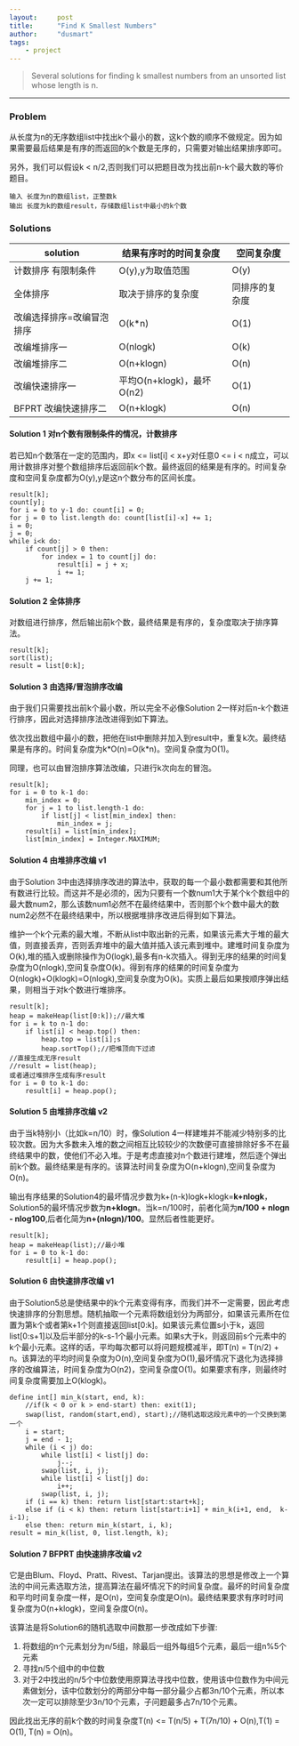 ```yaml
---
layout:     post
title:      "Find K Smallest Numbers"
author:     "dusmart"
tags:
    - project
---
```


> Several solutions for finding k smallest numbers from an unsorted list whose length is n.

<!--more-->

---

### Problem

从长度为n的无序数组list中找出k个最小的数，这k个数的顺序不做规定。因为如果需要最后结果是有序的而返回的k个数是无序的，只需要对输出结果排序即可。

另外，我们可以假设k < n/2,否则我们可以把题目改为找出前n-k个最大数的等价题目。

```
输入 长度为n的数组list，正整数k
输出 长度为k的数组result，存储数组list中最小的k个数
```

### Solutions

solution                | 结果有序时的时间复杂度             | 空间复杂度
----------------------- | ------------------------------- | ---------
计数排序 有限制条件        | O(y),y为取值范围                 | O(y)
全体排序                 | 取决于排序的复杂度                 | 同排序的复杂度
改编选择排序=改编冒泡排序   | O(k\*n)                        |  O(1)
改编堆排序一              | O(nlogk)                        | O(k)
改编堆排序二              | O(n+klogn)                      | O(n)
改编快速排序一             | 平均O(n+klogk)，最坏O(n2)       | O(1)
BFPRT 改编快速排序二       | O(n+klogk)                      | O(n)

#### Solution 1 对n个数有限制条件的情况，计数排序

若已知n个数落在一定的范围内，即x <= list[i] < x+y对任意0 <= i < n成立，可以用计数排序对整个数组排序后返回前k个数。最终返回的结果是有序的。时间复杂度和空间复杂度都为O(y),y是这n个数分布的区间长度。

```
result[k];
count[y];
for i = 0 to y-1 do: count[i] = 0;
for j = 0 to list.length do: count[list[i]-x] += 1;
i = 0;
j = 0;
while i<k do:
    if count[j] > 0 then: 
        for index = 1 to count[j] do:
            result[i] = j + x;
            i += 1;
    j += 1;
```

#### Solution 2 全体排序

对数组进行排序，然后输出前k个数，最终结果是有序的，复杂度取决于排序算法。

```
result[k];
sort(list);
result = list[0:k];
```

#### Solution 3 由选择/冒泡排序改编

由于我们只需要找出前k个最小数，所以完全不必像Solution 2一样对后n-k个数进行排序，因此对选择排序法改进得到如下算法。

依次找出数组中最小的数，把他在list中删除并加入到result中，重复k次。最终结果是有序的。时间复杂度为k\*O(n)=O(k*n)。空间复杂度为O(1)。

同理，也可以由冒泡排序算法改编，只进行k次向左的冒泡。

```
result[k];
for i = 0 to k-1 do:
    min_index = 0;
    for j = 1 to list.length-1 do:
        if list[j] < list[min_index] then:
            min_index = j;
    result[i] = list[min_index];
    list[min_index] = Integer.MAXIMUM;
```

#### Solution 4 由堆排序改编 v1

由于Solution 3中由选择排序改进的算法中，获取的每一个最小数都需要和其他所有数进行比较。而这并不是必须的，因为只要有一个数num1大于某个k个数组中的最大数num2，那么该数num1必然不在最终结果中，否则那个k个数中最大的数num2必然不在最终结果中，所以根据堆排序改进后得到如下算法。

维护一个k个元素的最大堆，不断从list中取出新的元素，如果该元素大于堆的最大值，则直接丢弃，否则丢弃堆中的最大值并插入该元素到堆中。建堆时间复杂度为O(k),堆的插入或删除操作为O(logk),最多有n-k次插入。得到无序的结果的时间复杂度为O(nlogk),空间复杂度O(k)。得到有序的结果的时间复杂度为O(nlogk)+O(klogk)=O(nlogk),空间复杂度为O(k)。实质上最后如果按顺序弹出结果，则相当于对k个数进行堆排序。

```
result[k];
heap = makeHeap(list[0:k]);//最大堆
for i = k to n-1 do:
    if list[i] < heap.top() then:
        heap.top = list[i];s
        heap.sortTop();//把堆顶向下过滤
//直接生成无序result
//result = list(heap);
或者通过堆排序生成有序result
for i = 0 to k-1 do:  
    result[i] = heap.pop();
```

#### Solution 5 由堆排序改编 v2

由于当k特别小（比如k=n/10）时，像Solution 4一样建堆并不能减少特别多的比较次数。因为大多数未入堆的数之间相互比较较少的次数便可直接排除好多不在最终结果中的数，使他们不必入堆。于是考虑直接对n个数进行建堆，然后逐个弹出前k个数。最终结果是有序的。该算法时间复杂度为O(n+klogn),空间复杂度为O(n)。

输出有序结果的Solution4的最坏情况步数为k+(n-k)logk+klogk=**k+nlogk**，Solution5的最坏情况步数为**n+klogn**。当k=n/100时，前者化简为**n/100 + nlogn - nlog100**,后者化简为**n+(nlogn)/100**。显然后者性能更好。

```
result[k];
heap = makeHeap(list);//最小堆
for i = 0 to k-1 do:
    result[i] = heap.pop();
```

#### Solution 6 由快速排序改编 v1

由于Solution5总是使结果中的k个元素变得有序，而我们并不一定需要，因此考虑快速排序的分割思想。随机抽取一个元素将数组划分为两部分，如果该元素所在位置为第k个或者第k+1个则直接返回list[0:k]。如果该元素位置s小于k，返回list[0:s+1]以及后半部分的k-s-1个最小元素。如果s大于k，则返回前s个元素中的k个最小元素。这样的话，平均每次都可以将问题规模减半，即T(n) = T(n/2) + n。该算法的平均时间复杂度为O(n),空间复杂度为O(1),最坏情况下退化为选择排序的改编算法，时间复杂度为O(n2)，空间复杂度O(1)。如果要求有序，则最终时间复杂度需要加上O(klogk)。

```
define int[] min_k(start, end, k):
    //if(k < 0 or k > end-start) then: exit(1);
    swap(list, random(start,end), start);//随机选取这段元素中的一个交换到第一个
    i = start;
    j = end - 1;
    while (i < j) do:
        while list[i] < list[j] do:
            j--;
        swap(list, i, j);
        while list[i] < list[j] do:
            i++;
        swap(list, i, j);
    if (i == k) then: return list[start:start+k];
    else if (i < k) then: return list[start:i+1] + min_k(i+1, end,  k-i-1);
    else then: return min_k(start, i, k);
result = min_k(list, 0, list.length, k);
```

#### Solution 7 BFPRT 由快速排序改编 v2

它是由Blum、Floyd、Pratt、Rivest、Tarjan提出。该算法的思想是修改上一个算法的中间元素选取方法，提高算法在最坏情况下的时间复杂度。最坏的时间复杂度和平均时间复杂度一样，是O(n)，空间复杂度是O(n)。最终结果要求有序时时间复杂度为O(n+klogk)，空间复杂度O(n)。

该算法是将Solution6的随机选取中间数那一步改成如下步骤:
1. 将数组的n个元素划分为n/5组，除最后一组外每组5个元素，最后一组n%5个元素
2. 寻找n/5个组中的中位数
3. 对于2中找出的n/5个中位数使用原算法寻找中位数，使用该中位数作为中间元素做划分，该中位数划分的两部分中每一部分最少占都3n/10个元素，所以本次一定可以排除至少3n/10个元素，子问题最多占7n/10个元素。

因此找出无序的前k个数的时间复杂度T(n) <= T(n/5) + T(7n/10) + O(n),T(1) = O(1), T(n) = O(n)。
